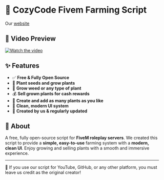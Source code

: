 # 🌿 CozyCode Fivem Farming Script  

Our [website](http://cozy-coding.com//)



## 🎥 Video Preview  
[![Watch the video](https://img.youtube.com/vi/1dGEOo7pZa8/maxresdefault.jpg)](https://www.youtube.com/watch?v=1dGEOo7pZa8)  

## ✨ Features  
- ✅ **Free & Fully Open Source**  
- 🌱 **Plant seeds and grow plants**  
- 🍃 **Grow weed or any type of plant**  
- 💰 **Sell grown plants for cash rewards**  
- 🌾 **Create and add as many plants as you like**  
- 🎨 **Clean, modern UI system**  
- 🚀 **Created by us & regularly updated**  

## 📜 About  
A free, fully open-source script for **FiveM roleplay servers**. We created this script to provide a **simple, easy-to-use** farming system with a **modern, clean UI**. Enjoy growing and selling plants with a smooth and immersive experience.  

---  
📌 If you use our script for YouTube, GitHub, or any other platform, you must leave us credit as the original creator!  
